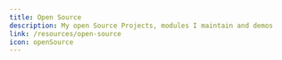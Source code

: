 ```yaml
---
title: Open Source
description: My open Source Projects, modules I maintain and demos
link: /resources/open-source
icon: openSource
---
```

